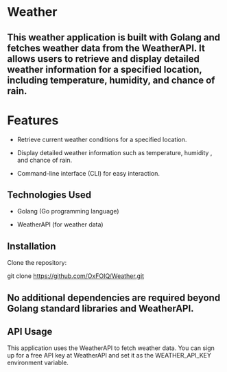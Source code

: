 # Weather


## This weather application is built with Golang and fetches weather data from the WeatherAPI. It allows users to retrieve and display detailed weather information for a specified location, including temperature, humidity, and chance of rain.

# Features

- Retrieve current weather conditions for a specified location.

- Display detailed weather information such as temperature, humidity , and chance of rain.

- Command-line interface (CLI) for easy interaction.

## Technologies Used

- Golang (Go programming language)

- WeatherAPI (for weather data)


## Installation

Clone the repository:

git clone https://github.com/OxFOIQ/Weather.git
 
 
## No additional dependencies are required beyond Golang standard libraries and WeatherAPI.
  
 
## API Usage

This application uses the WeatherAPI to fetch weather data. You can sign up for a free API key at WeatherAPI and set it as the WEATHER_API_KEY environment variable.
